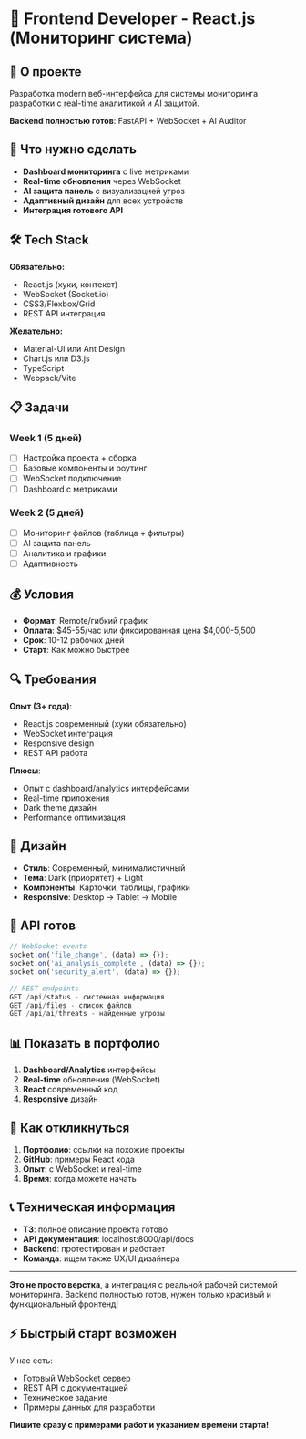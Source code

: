# 🚀 Frontend Developer - React.js (Мониторинг система)

## 💼 О проекте
Разработка modern веб-интерфейса для системы мониторинга разработки с real-time аналитикой и AI защитой.

**Backend полностью готов**: FastAPI + WebSocket + AI Auditor

## 🎯 Что нужно сделать
- **Dashboard мониторинга** с live метриками
- **Real-time обновления** через WebSocket
- **AI защита панель** с визуализацией угроз  
- **Адаптивный дизайн** для всех устройств
- **Интеграция готового API**

## 🛠 Tech Stack
**Обязательно:**
- React.js (хуки, контекст)
- WebSocket (Socket.io)
- CSS3/Flexbox/Grid
- REST API интеграция

**Желательно:**
- Material-UI или Ant Design
- Chart.js или D3.js
- TypeScript
- Webpack/Vite

## 📋 Задачи

### Week 1 (5 дней)
- [ ] Настройка проекта + сборка
- [ ] Базовые компоненты и роутинг
- [ ] WebSocket подключение
- [ ] Dashboard с метриками

### Week 2 (5 дней)  
- [ ] Мониторинг файлов (таблица + фильтры)
- [ ] AI защита панель
- [ ] Аналитика и графики
- [ ] Адаптивность

## 💰 Условия
- **Формат**: Remote/гибкий график
- **Оплата**: $45-55/час или фиксированная цена $4,000-5,500
- **Срок**: 10-12 рабочих дней
- **Старт**: Как можно быстрее

## 🔍 Требования
**Опыт (3+ года)**:
- React.js современный (хуки обязательно)
- WebSocket интеграция
- Responsive design
- REST API работа

**Плюсы**:
- Опыт с dashboard/analytics интерфейсами
- Real-time приложения
- Dark theme дизайн
- Performance оптимизация

## 🎨 Дизайн
- **Стиль**: Современный, минималистичный
- **Тема**: Dark (приоритет) + Light
- **Компоненты**: Карточки, таблицы, графики
- **Responsive**: Desktop → Tablet → Mobile

## 🔗 API готов
```javascript
// WebSocket events
socket.on('file_change', (data) => {});
socket.on('ai_analysis_complete', (data) => {});
socket.on('security_alert', (data) => {});

// REST endpoints  
GET /api/status - системная информация
GET /api/files - список файлов
GET /api/ai/threats - найденные угрозы
```

## 📊 Показать в портфолио
1. **Dashboard/Analytics** интерфейсы
2. **Real-time** обновления (WebSocket)
3. **React** современный код
4. **Responsive** дизайн

## 🚀 Как откликнуться
1. **Портфолио**: ссылки на похожие проекты
2. **GitHub**: примеры React кода
3. **Опыт**: с WebSocket и real-time
4. **Время**: когда можете начать

## 📞 Техническая информация
- **ТЗ**: полное описание проекта готово
- **API документация**: localhost:8000/api/docs
- **Backend**: протестирован и работает
- **Команда**: ищем также UX/UI дизайнера

---

**Это не просто верстка**, а интеграция с реальной рабочей системой мониторинга. Backend полностью готов, нужен только красивый и функциональный фронтенд!

## ⚡ Быстрый старт возможен
У нас есть:
- Готовый WebSocket сервер
- REST API с документацией  
- Техническое задание
- Примеры данных для разработки

**Пишите сразу с примерами работ и указанием времени старта!**